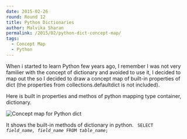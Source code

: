 ```yaml
---
date: 2015-02-26
round: Round 12
title: Python Dictionaries
author: Malvika Sharan
permalink: /2015/02/python-dict-concept-map/
tags:
  - Concept Map
  - Python
---
```

When i started to learn Python few years ago, I remember I was not very familier with the concept of dictionary and avoided to use it, I decided to map out the so I decided to draw a concept map of built-in properties of dict (the properties from collections.defaultdict is not included).

Here is built in properties and methos of python mapping type container, dictionary.

![Concept map for Python dict](https://www.dropbox.com/s/64y6ciq62iwhf1j/concept_map_Python_dict.png)

It shows the built-in methods of dictionary in python.
<code>
SELECT <i>field_name, field_name</i> FROM <i>table_name</i>;
</code>
